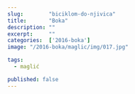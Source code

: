 ```yaml
---
slug:        "biciklom-do-njivica"
title:       "Boka"
description: ""
excerpt:     ""
categories:  ['2016-boka']
image: "/2016-boka/maglic/img/017.jpg"

tags:
  - maglić

published: false
---
```

